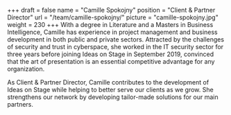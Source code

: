 +++
draft		= false
name		= "Camille Spokojny"
position 	= "Client & Partner Director"
url			= "/team/camille-spokojny/"
picture		= "camille-spokojny.jpg"
weight		= 230
+++
With a degree in Literature and a Masters in Business Intelligence, Camille has experience in project management and business development in both public and private sectors. Attracted by the challenges of security and trust in cyberspace, she worked in the IT security sector for three years before joining Ideas on Stage in September 2019, convinced that the art of presentation is an essential competitive advantage for any organization. 

As Client & Partner Director, Camille contributes to the development of Ideas on Stage while helping to better serve our clients as we grow. She strengthens our network by developing tailor-made solutions for our main partners.
